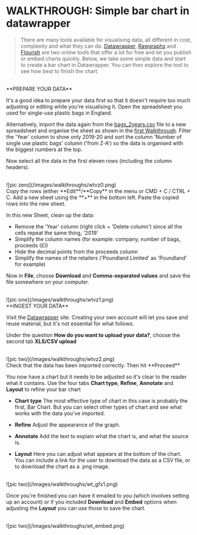 # WALKTHROUGH: Simple bar chart in datawrapper

> There are many tools available for visualising data, all different in cost, complexity and what they can do. [Datawrapper](https://www.datawrapper.de/), [Rawgraphs](https://app.rawgraphs.io/) and [Flourish](https://flourish.studio/) are two online tools that offer a lot for free and let you publish or embed charts quickly. Below, we take some simple data and start to create a bar chart in Datawrapper. You can then explore the tool to see how best to finish the chart.

<br />
**PREPARE YOUR DATA**

It's a good idea to prepare your data first so that it doesn't require too much adjusting or editing while you're visualising it. Open the spreadsheet you used for single-use plastic bags in England.

Alternatively, import the data again from the [bags_2years.csv](https://drive.google.com/file/d/15vDqg-u6W4tHouC42uvhMOdy21oTl3ov/view?usp=sharing) file to a new spreadsheet and organise the sheet as shown in the [first Walkthrough](https://aodhanlutetiae.github.io/dj/sheets). Filter the 'Year' column to show only 2019-20 and sort the column 'Number of single use plastic bags' column ('from Z-A') so the data is organised with the biggest numbers at the top.

Now select all the data in the first eleven rows (including the column headers).

<br />
![pic zero](/images/walkthroughs/wtvz0.png)

<br />
Copy the rows (either **Edit**/**Copy** in the menu or CMD + C / CTRL + C. Add a new sheet using the **+** in the bottom left. Paste the copied rows into the new sheet.

In this new Sheet, clean up the data:
- Remove the 'Year' column (right click + 'Delete column') since all the cells repeat the same thing, '2019'
- Simplify the column names (for example: company, number of bags, proceeds (£))
- Hide the decimal points from the proceeds column
- Simplify the names of the retailers ('Poundland Limited' as 'Poundland' for example)

Now in **File**, choose **Download** and **Comma-separated values** and save the file somewhere on your computer.

<br />
![pic one](/images/walkthroughs/wtvz1.png)

<br />
**INGEST YOUR DATA**

Visit the [Datawrapper](https://app.datawrapper.de/chart/spj9p/upload) site. Creating your own account will let you save and reuse material, but it's not essential for what follows.

Under the question **How do you want to upload your data?**, choose the second tab **XLS/CSV upload**

<br />
![pic two](/images/walkthroughs/wtvz2.png)

<br />
Check that the data has been imported correctly. Then hit **Proceed**

You now have a chart but it needs to be adjusted so it's clear to the reader what it contains. Use the four tabs **Chart type**, **Refine**, **Annotate** and **Layout** to refine your bar chart

- **Chart type**
The most effective type of chart in this case is probably the first, Bar Chart. But you can select other types of chart and see what works with the data you've imported.

- **Refine**
Adjust the appearance of the graph.

- **Annotate**
Add the text to explain what the chart is, and what the source is.

- **Layout**
Here you can adjust what appears at the bottom of the chart. You can include a link for the user to download the data as a CSV file, or to download the chart as a .png image.

<br />
![pic two](/images/walkthroughs/wt_gfx1.png)

Once you're finished you can have it emailed to you (which involves setting up an account) or if you included **Download** and **Embed** options when adjusting the **Layout** you can use those to save the chart.

<br />
![pic two](/images/walkthroughs/wt_embed.png)
